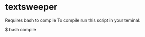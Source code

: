 # textsweeper
Requires bash to compile
To compile run this script in your teminal:

  $ bash compile
